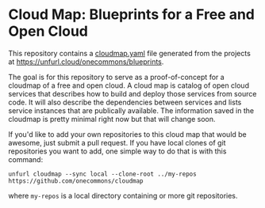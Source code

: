 # Cloud Map: Blueprints for a Free and Open Cloud

This repository contains a [cloudmap.yaml](./cloudmap.yaml) file generated from the projects at https://unfurl.cloud/onecommons/blueprints.

The goal is for this repository to serve as a proof-of-concept for a cloudmap of a free and open cloud. A cloud map is catalog of open cloud services that describes how to build and deploy those services from source code. It will also describe the dependencies between services and lists service instances that are publically available. The information saved in the cloudmap is pretty minimal right now but that will change soon.

If you'd like to add your own repositories to this cloud map that would be awesome, just submit a pull request. If you have local clones of git repositories you want to add, one simple way to do that is with this command:

`unfurl cloudmap --sync local --clone-root ../my-repos https://github.com/onecommons/cloudmap`

where `my-repos` is a local directory containing or more git repositories.
